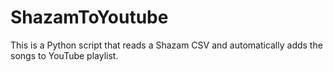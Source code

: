 # ShazamToYoutube
This is a Python script that reads a Shazam CSV and automatically adds the songs to YouTube playlist.
